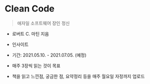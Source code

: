 # Clean Code

> 애자일 소프트웨어 장인 정신

- 로버트 C. 마틴 지음
- 인사이트



- 기간: 2021.05.10. - 2021.07.05. (예정)
- 매주 3장씩 읽는 것이 목표
- 책을 읽고 느낀점, 궁금한 점, 요약정리 등을 매주 월요일 자정까지 업로드

